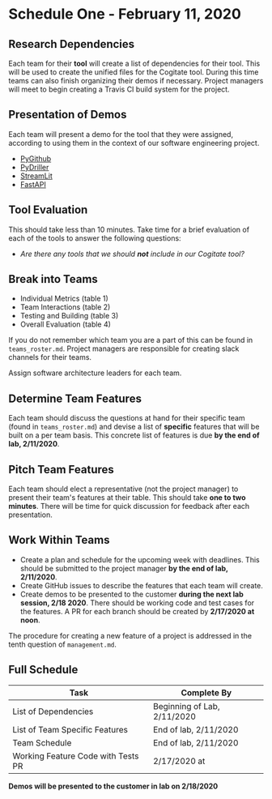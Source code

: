 # Schedule One - February 11, 2020

## Research Dependencies 
Each team for their **tool** will create a list of dependencies for their tool. This will be used to create the unified files for the Cogitate tool. During this time teams can also finish organizing their demos if necessary. Project managers will meet to begin creating a Travis CI build system for the project.

## Presentation of Demos
Each team will present a demo for the tool that they were assigned, according to
using them in the context of our software engineering project. 

- [PyGithub](https://pygithub.readthedocs.io/en/latest/introduction.html)
- [PyDriller](https://pydriller.readthedocs.io/en/latest/)
- [StreamLit](https://docs.streamlit.io/)
- [FastAPI](https://fastapi.tiangolo.com/)

## Tool Evaluation 
This should take less than 10 minutes. Take time for a brief evaluation of each of the tools to answer the following questions:

- _Are there any tools that we should **not** include in our Cogitate tool?_
 
## Break into Teams

- Individual Metrics (table 1)
- Team Interactions (table 2)
- Testing and Building (table 3)
- Overall Evaluation (table 4)

If you do not remember which team you are a part of this can be found in
`teams_roster.md`. Project managers are responsible for creating slack channels
for their teams.

<!-- Each team should **elect a representative** to work on creating a code base that
will access data from GitHub to use as a basis for our team features. While
representatives are working, the teams will discuss features. This should be
completed by **2/13/2020 by midnight**. -->

Assign software architecture leaders for each team. 

## Determine Team Features
Each team should discuss the questions at hand for their specific team (found in
`teams_roster.md`) and devise a list of **specific** features that will be built
on a per team basis. This concrete list of features is due 
**by the end of lab, 2/11/2020**.

## Pitch Team Features 
Each team should elect a representative (not the project manager) to present their
team's features at their table. This should take **one to two minutes**. There
will be time for quick discussion for feedback after each presentation.

## Work Within Teams

- Create a plan and schedule for the upcoming week with deadlines. This should be
submitted to the project manager **by the end of lab, 2/11/2020**. 
- Create GitHub issues to describe the features that each team will create.
- Create demos to be presented to the customer **during the next lab session, 2/18
2020**. There should be working code and test cases for the features. A PR for
each branch should be created by **2/17/2020 at noon**.

The procedure for creating a new feature of a project is addressed in the tenth question of `management.md`.

## Full Schedule

Task | Complete By
---- | -----------
List of Dependencies | Beginning of Lab, 2/11/2020
List of Team Specific Features | End of lab, 2/11/2020
Team Schedule | End of lab, 2/11/2020
Working Feature Code with Tests PR | 2/17/2020 at 

**Demos will be presented to the customer in lab on 2/18/2020**
